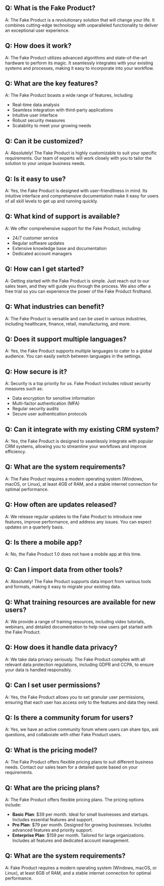 ## Q: What is the Fake Product?
A: The Fake Product is a revolutionary solution that will change your life. It combines cutting-edge technology with unparalleled functionality to deliver an exceptional user experience.

## Q: How does it work?
A: The Fake Product utilizes advanced algorithms and state-of-the-art hardware to perform its magic. It seamlessly integrates with your existing systems and processes, making it easy to incorporate into your workflow.

## Q: What are the key features?
A: The Fake Product boasts a wide range of features, including:
- Real-time data analysis
- Seamless integration with third-party applications
- Intuitive user interface
- Robust security measures
- Scalability to meet your growing needs

## Q: Can it be customized?
A: Absolutely! The Fake Product is highly customizable to suit your specific requirements. Our team of experts will work closely with you to tailor the solution to your unique business needs.

## Q: Is it easy to use?
A: Yes, the Fake Product is designed with user-friendliness in mind. Its intuitive interface and comprehensive documentation make it easy for users of all skill levels to get up and running quickly.

## Q: What kind of support is available?
A: We offer comprehensive support for the Fake Product, including:
- 24/7 customer service
- Regular software updates
- Extensive knowledge base and documentation
- Dedicated account managers

## Q: How can I get started?
A: Getting started with the Fake Product is simple. Just reach out to our sales team, and they will guide you through the process. We also offer a free trial so you can experience the power of the Fake Product firsthand.

## Q: What industries can benefit?
A: The Fake Product is versatile and can be used in various industries, including healthcare, finance, retail, manufacturing, and more.

## Q: Does it support multiple languages?
A: Yes, the Fake Product supports multiple languages to cater to a global audience. You can easily switch between languages in the settings.

## Q: How secure is it?
A: Security is a top priority for us. Fake Product includes robust security measures such as:
- Data encryption for sensitive information
- Multi-factor authentication (MFA)
- Regular security audits
- Secure user authentication protocols

## Q: Can it integrate with my existing CRM system?
A: Yes, the Fake Product is designed to seamlessly integrate with popular CRM systems, allowing you to streamline your workflows and improve efficiency.

## Q: What are the system requirements?
A: The Fake Product requires a modern operating system (Windows, macOS, or Linux), at least 4GB of RAM, and a stable internet connection for optimal performance.

## Q: How often are updates released?
A: We release regular updates to the Fake Product to introduce new features, improve performance, and address any issues. You can expect updates on a quarterly basis.

## Q: Is there a mobile app?
A: No, the Fake Product 1.0 does not have a mobile app at this time.

## Q: Can I import data from other tools?
A: Absolutely! The Fake Product supports data import from various tools and formats, making it easy to migrate your existing data.

## Q: What training resources are available for new users?
A: We provide a range of training resources, including video tutorials, webinars, and detailed documentation to help new users get started with the Fake Product.

## Q: How does it handle data privacy?
A: We take data privacy seriously. The Fake Product complies with all relevant data protection regulations, including GDPR and CCPA, to ensure your data is handled responsibly.

## Q: Can I set user permissions?
A: Yes, the Fake Product allows you to set granular user permissions, ensuring that each user has access only to the features and data they need.

## Q: Is there a community forum for users?
A: Yes, we have an active community forum where users can share tips, ask questions, and collaborate with other Fake Product users.

## Q: What is the pricing model?
A: The Fake Product offers flexible pricing plans to suit different business needs. Contact our sales team for a detailed quote based on your requirements.

## Q: What are the pricing plans?
A: The Fake Product offers flexible pricing plans. The pricing options include:

- **Basic Plan**: $39 per month. Ideal for small businesses and startups. Includes essential features and support.
- **Pro Plan**: $79 per month. Designed for growing businesses. Includes advanced features and priority support.
- **Enterprise Plan**: $159 per month. Tailored for large organizations. Includes all features and dedicated account management.

## Q: What are the system requirements?
A: Fake Product requires a modern operating system (Windows, macOS, or Linux), at least 6GB of RAM, and a stable internet connection for optimal performance.